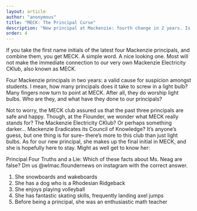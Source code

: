 ```yaml
---
layout: article
author: "anonymous"
title: "MECK: The Principal Curse"
description: "New principal at Mackenzie: fourth change in 2 years. Is it a curse??"
order: 4
---
```


If you take the first name initials of the latest four Mackenzie principals, and combine them, you get MECK. A simple word. A nice looking one. Most will not make the immediate connection to our very own Mackenzie Electricity CKlub, also known as MECK. 

Four Mackenzie principals in two years: a valid cause for suspicion amongst students. I mean, how many principals does it take to screw in a light bulb? Many fingers now turn to point at MECK. After all, they do worship light bulbs. Who are they, and what have they done to our principals? 

Not to worry, the MECK club assured us that the past three principals are safe and happy. Though, at the Flounder, we wonder what MECK really stands for? The Mackenzie Electricity CKlub? Or perhaps something darker… Mackenzie Eradicates its Council of Knowledge? It’s anyone’s guess, but one thing is for sure– there’s more to this club than just light bulbs. As for our new principal, she makes up the final initial in MECK, and she is hopefully here to stay. Might as well get to know her:

Principal Four Truths and a Lie: Which of these facts about Ms. Neag are false? Dm us @wlmac.floundernews on instagram with the correct answer.

1. She snowboards and wakeboards
2. She has a dog who is a Rhodesian Ridgeback
3. She enjoys playing volleyball
4. She has fantastic skating skills, frequently landing axel jumps
5. Before being a principal, she was an enthusiastic math teacher
